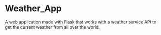# Weather_App

A web application made with Flask that works with a weather service API to get the current weather from all over the world.

